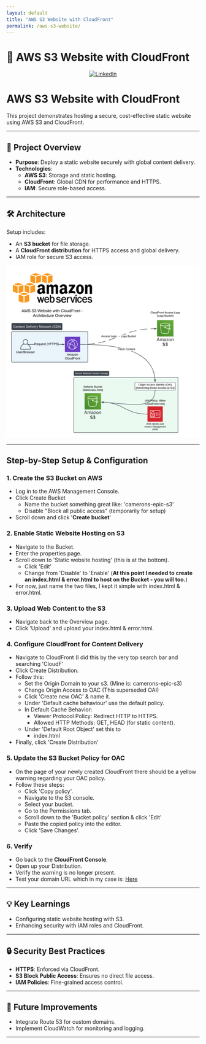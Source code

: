```yaml
---
layout: default
title: "AWS S3 Website with CloudFront"
permalink: /aws-s3-website/
---
```


# 🚀 AWS S3 Website with CloudFront

<!-- LinkedIn logo and link at the top -->
<div style="text-align: center; margin-bottom: 20px;">
  <a href="https://www.linkedin.com/in/cameron-ws/" target="_blank" aria-label="LinkedIn">
    <img src="https://cdn-icons-png.flaticon.com/512/61/61109.png" alt="LinkedIn" style="width: 30px; height: 30px;"/>
  </a>
</div>


# AWS S3 Website with CloudFront

This project demonstrates hosting a secure, cost-effective static website using AWS S3 and CloudFront.

---

## 🚀 Project Overview

- **Purpose**: Deploy a static website securely with global content delivery.
- **Technologies**:
  - **AWS S3**: Storage and static hosting.
  - **CloudFront**: Global CDN for performance and HTTPS.
  - **IAM**: Secure role-based access.

---

## 🛠️ Architecture

Setup includes:
- An **S3 bucket** for file storage.
- A **CloudFront distribution** for HTTPS access and global delivery.
- IAM role for secure S3 access.

![Architecture Diagram](/images/aws-s3-web-diagram)

---

## Step-by-Step Setup & Configuration

### 1. Create the S3 Bucket on AWS
- Log in to the AWS Management Console.
- Click Create Bucket
  - Name the bucket something great like: 'camerons-epic-s3'
  - Disable "Block all public access" (temporarily for setup)
- Scroll down and click '**Create bucket**'

### 2. Enable Static Website Hosting on S3
- Navigate to the Bucket.
- Enter the properties page.
- Scroll down to 'Static website hosting' (this is at the bottom).
  - Click 'Edit'
  - Change from 'Disable' to 'Enable' (**At this point I needed to create an index.html & error.html to host on the Bucket - you will too.**)
- For now, just name the two files, I kept it simple with index.html & error.html.

### 3. Upload Web Content to the S3
- Navigate back to the Overview page.
- Click 'Upload' and upload your index.html & error.html.

### 4. Configure CloudFront for Content Delivery
- Navigate to CloudFront (I did this by the very top search bar and searching 'CloudF'
- Click Create Distribution.
- Follow this:
  - Set the Origin Domain to your s3. (Mine is: camerons-epic-s3)
  - Change Origin Access to OAC (This superseded OAI)
  - Click 'Create new OAC' & name it.
  - Under 'Default cache behaviour' use the default policy.
  - In Default Cache Behavior:
    - Viewer Protocol Policy: Redirect HTTP to HTTPS.
    - Allowed HTTP Methods: GET, HEAD (for static content).
  - Under 'Default Root Object' set this to
    - index.html
- Finally, click 'Create Distribution'

### 5. Update the S3 Bucket Policy for OAC
- On the page of your newly created CloudFront there should be a yellow warning regarding your OAC policy.
- Follow these steps:
  - Click 'Copy policy'.
  - Navigate to the S3 console.
  - Select your bucket.
  - Go to the Permissions tab.
  - Scroll down to the 'Bucket policy' section & click 'Edit'
  - Paste the copied policy into the editor.
  - Click 'Save Changes'.

### 6. Verify
- Go back to the **CloudFront Console**.
- Open up your Distribution.
- Verify the warning is no longer present.
- Test your domain URL which in my case is: [Here](https://d1l9lyx1eakae6.cloudfront.net)

---

## 💡 Key Learnings

- Configuring static website hosting with S3.
- Enhancing security with IAM roles and CloudFront.

---

## 🔒 Security Best Practices

- **HTTPS**: Enforced via CloudFront.
- **S3 Block Public Access**: Ensures no direct file access.
- **IAM Policies**: Fine-grained access control.

---

## 📝 Future Improvements

- Integrate Route 53 for custom domains.
- Implement CloudWatch for monitoring and logging.



---

